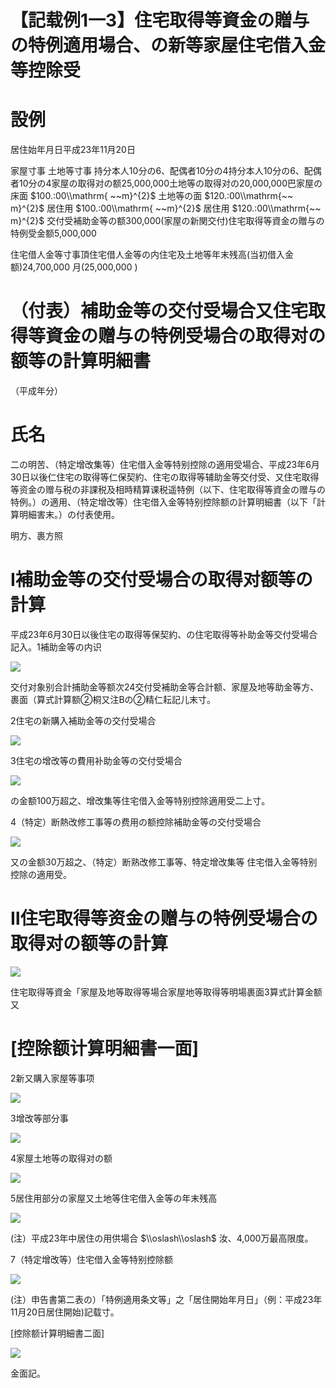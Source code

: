 # 【記载例1一3】住宅取得等資金の贈与の特例適用場合、の新等家屋住宅借入金等控除受

# 設例

居住始年月日平成23年11月20日

家屋寸事 土地等寸事 持分本人10分の6、配偶者10分の4持分本人10分の6、配偶者10分の4家屋の取得对の额25,000,000土地等の取得对の20,000,000巴家屋の床面 $100.:00\\mathrm{ ~~m}^{2}$ 土地等の面 $120.:00\\mathrm{~~ m}^{2}$ 居住用 $100.:00\\mathrm{ ~~m}^{2}$ 居住用 $120.:00\\mathrm{~~ m}^{2}$ 交付受補助金等の额300,000(家屋の新関交付)住宅取得等資金の贈与の特例受金额5,000,000

住宅借人金等寸事頂住宅借人金等の内住宅及土地等年末残高(当初借入金额)24,700,000 月(25,000,000 )

# （付表）補助金等の交付受場合又住宅取得等資金の赠与の特例受場合の取得对の额等の計算明細書

（平成年分）

# 氏名

二の明苦、（特定增改集等）住宅借入金等特别控除の適用受場合、平成23年6月30日以後仁住宅の取得等仁保契約、住宅の取得等辅助金等交付受、又住宅取得等资金の赠与税の非課税及相時精算课税遥特例（以下、住宅取得等資金の赠与の特例。）の適用、（特定增改等）住宅借入金等特别控除额の計算明細書（以下「計算明細害末。）の付表使用。

明方、裹方照

# I補助金等の交付受場合の取得对额等の計算

平成23年6月30日以後住宅の取得等保契約、の住宅取得等补助金等交付受場合記入。1補助金等の内识

![](https://www.nta.go.jp/tmp/cf75c66f-ece8-49f2-8ca7-365d55c57544/images/ead093adaf0b18abd6827120b9c48ac83e33213620e8b0f41b105dda43e3cfa4.jpg)

交付对象别合計捕助金等额次24交付受補助金等合計额、家屋及地等助金等方、裹面（算式計算额②桐又注Bの②精仁耘記儿末寸。

2住宅の新購入補助金等の交付受場合

![](https://www.nta.go.jp/tmp/cf75c66f-ece8-49f2-8ca7-365d55c57544/images/4f521f3080b302a91dcd505d0acd404010387051efc85d5592ecbcd0e9bb1fe2.jpg)

3住宅の增改等の費用补助金等の交付受場合

![](https://www.nta.go.jp/tmp/cf75c66f-ece8-49f2-8ca7-365d55c57544/images/056218e8a71bc5da822e830f19fb945dbb57c6c26f8e25b13b359be63397fc15.jpg)

の金额100万超之、增改集等住宅借入金等特别控除適用受二上寸。

4（特定）断熱改修工事等の费用の额控除補助金等の交付受場合

![](https://www.nta.go.jp/tmp/cf75c66f-ece8-49f2-8ca7-365d55c57544/images/b7bb3bfa97ecf6e8506dd9150c4dfeeca3bf22fa3bb66f775d43525396d13e84.jpg)

又の金额30万超之、（特定）断熟改修工事等、特定增改集等 住宅借入金等特别控除の適用受。

# Ⅱ住宅取得等资金の赠与の特例受場合の取得对の额等の計算

![](https://www.nta.go.jp/tmp/cf75c66f-ece8-49f2-8ca7-365d55c57544/images/d393ea0123d70d406738f9a91a750c2586905ede0fd3b8402b4c6ccee5a33f2e.jpg)

住宅取得等資金「家屋及地等取得等場合家屋地等取得等明場裹面3算式計算金额又

# \[控除额计算明細書一面\]

2新又購入家屋等事项

![](https://www.nta.go.jp/tmp/cf75c66f-ece8-49f2-8ca7-365d55c57544/images/ea695da3fa3ff32b29d7c0eb10f140c8f8a1ef0a5846037ca1e92ce0f071438a.jpg)

3增改等部分事

![](https://www.nta.go.jp/tmp/cf75c66f-ece8-49f2-8ca7-365d55c57544/images/d7ebd4df1cb9f4578d81ef770ea0c9cc02310675259531c5b9b1f4653c70c0ba.jpg)

4家屋土地等の取得对の额

![](https://www.nta.go.jp/tmp/cf75c66f-ece8-49f2-8ca7-365d55c57544/images/6c006e58bae598518d10a6023429cab9e877720b4aac490ac34185432dcea128.jpg)

5居住用部分の家屋又土地等住宅借入金等の年末残高

![](https://www.nta.go.jp/tmp/cf75c66f-ece8-49f2-8ca7-365d55c57544/images/483f412098ebd4e54dfa069c8ed2afbeba3f2571d6d6a40610201351894cca50.jpg)

(注）平成23年中居住の用供場合 $\\oslash\\oslash$ 汝、4,000万最高限度。

7（特定增改等）住宅借入金等特别控除额

![](https://www.nta.go.jp/tmp/cf75c66f-ece8-49f2-8ca7-365d55c57544/images/8d14cbfbe2d8817c246f434bfd752b8983ee9a3ca43eca93162e280b6c5fbbf4.jpg)

(注）申告書第二表の）「特例適用条文等」之「居住開始年月日」（例：平成23年11月20日居住開始)記载寸。

\[控除额计算明細書二面\]

![](https://www.nta.go.jp/tmp/cf75c66f-ece8-49f2-8ca7-365d55c57544/images/330283e2af5acadc88f69cdd6d2981843de89bbff072104af00b489a43d8f23e.jpg)

金面記。